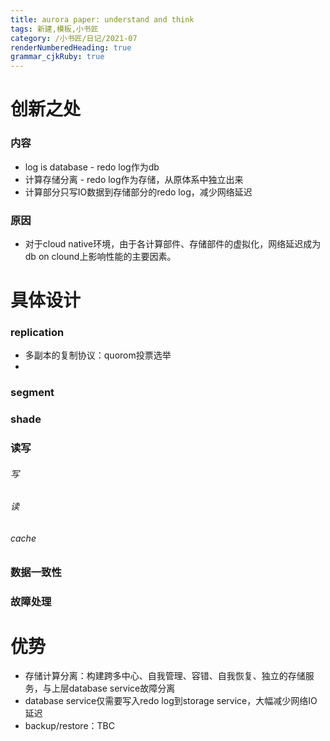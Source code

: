 ```yaml
---
title: aurora paper: understand and think
tags: 新建,模板,小书匠
category: /小书匠/日记/2021-07
renderNumberedHeading: true
grammar_cjkRuby: true
---
```


# 创新之处
### 内容
- log is database - redo log作为db
- 计算存储分离 - redo log作为存储，从原体系中独立出来
- 计算部分只写IO数据到存储部分的redo log，减少网络延迟

### 原因
- 对于cloud native环境，由于各计算部件、存储部件的虚拟化，网络延迟成为db on clound上影响性能的主要因素。


# 具体设计
### replication
- 多副本的复制协议：quorom投票选举
- 

### segment

### shade


### 读写

###### 写
###### 读
###### cache
### 数据一致性
### 故障处理

# 优势
- 存储计算分离：构建跨多中心、自我管理、容错、自我恢复、独立的存储服务，与上层database service故障分离
- database service仅需要写入redo log到storage service，大幅减少网络IO延迟
- backup/restore：TBC